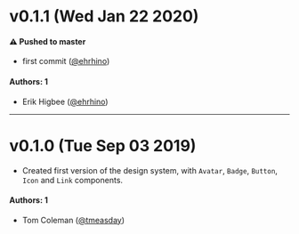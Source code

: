 # v0.1.1 (Wed Jan 22 2020)

#### ⚠️  Pushed to master

- first commit  ([@ehrhino](https://github.com/ehrhino))

#### Authors: 1

- Erik Higbee ([@ehrhino](https://github.com/ehrhino))

---

# v0.1.0 (Tue Sep 03 2019)

- Created first version of the design system, with `Avatar`, `Badge`, `Button`, `Icon` and `Link` components.

#### Authors: 1

- Tom Coleman ([@tmeasday](https://github.com/tmeasday))
